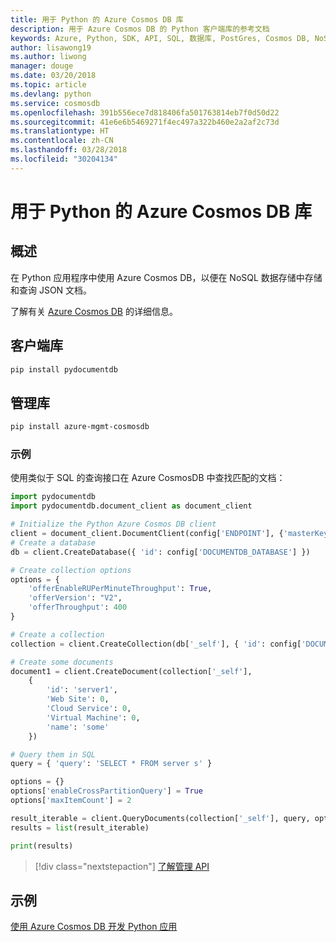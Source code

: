 ```yaml
---
title: 用于 Python 的 Azure Cosmos DB 库
description: 用于 Azure Cosmos DB 的 Python 客户端库的参考文档
keywords: Azure, Python, SDK, API, SQL, 数据库, PostGres, Cosmos DB, NoSQL
author: lisawong19
ms.author: liwong
manager: douge
ms.date: 03/20/2018
ms.topic: article
ms.devlang: python
ms.service: cosmosdb
ms.openlocfilehash: 391b556ece7d818406fa501763814eb7f0d50d22
ms.sourcegitcommit: 41e6e6b5469271f4ec497a322b460e2a2af2c73d
ms.translationtype: HT
ms.contentlocale: zh-CN
ms.lasthandoff: 03/28/2018
ms.locfileid: "30204134"
---
```

# <a name="azure-cosmos-db-libraries-for-python"></a>用于 Python 的 Azure Cosmos DB 库

## <a name="overview"></a>概述

在 Python 应用程序中使用 Azure Cosmos DB，以便在 NoSQL 数据存储中存储和查询 JSON 文档。

了解有关 [Azure Cosmos DB](https://docs.microsoft.com/azure/cosmos-db/introduction) 的详细信息。

## <a name="client-library"></a>客户端库
 ```bash
pip install pydocumentdb
 ```

## <a name="management-library"></a>管理库
```bash
pip install azure-mgmt-cosmosdb
```

### <a name="example"></a>示例

使用类似于 SQL 的查询接口在 Azure CosmosDB 中查找匹配的文档：

```python
import pydocumentdb
import pydocumentdb.document_client as document_client

# Initialize the Python Azure Cosmos DB client
client = document_client.DocumentClient(config['ENDPOINT'], {'masterKey': config['MASTERKEY']})
# Create a database
db = client.CreateDatabase({ 'id': config['DOCUMENTDB_DATABASE'] })

# Create collection options
options = {
    'offerEnableRUPerMinuteThroughput': True,
    'offerVersion': "V2",
    'offerThroughput': 400
}

# Create a collection
collection = client.CreateCollection(db['_self'], { 'id': config['DOCUMENTDB_COLLECTION'] }, options)

# Create some documents
document1 = client.CreateDocument(collection['_self'],
    { 
        'id': 'server1',
        'Web Site': 0,
        'Cloud Service': 0,
        'Virtual Machine': 0,
        'name': 'some' 
    })

# Query them in SQL
query = { 'query': 'SELECT * FROM server s' }    

options = {} 
options['enableCrossPartitionQuery'] = True
options['maxItemCount'] = 2

result_iterable = client.QueryDocuments(collection['_self'], query, options)
results = list(result_iterable)

print(results)
```
> [!div class="nextstepaction"]
> [了解管理 API](/python/api/overview/azure/cosmosdb/management)

## <a name="samples"></a>示例

[使用 Azure Cosmos DB 开发 Python 应用](https://azure.microsoft.com/resources/samples/azure-cosmos-db-documentdb-python-getting-started/)


